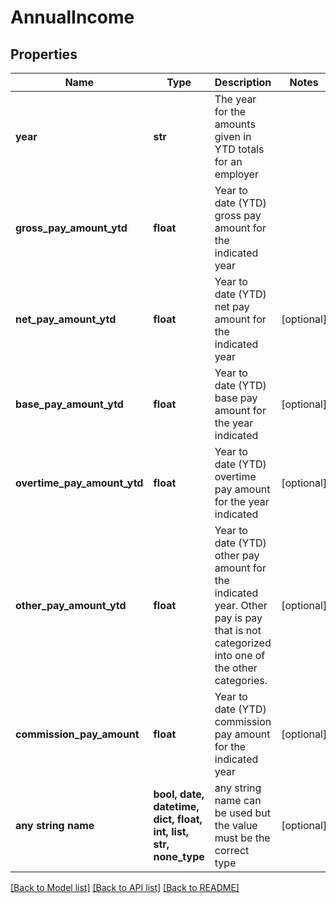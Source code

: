 # AnnualIncome


## Properties
Name | Type | Description | Notes
------------ | ------------- | ------------- | -------------
**year** | **str** | The year for the amounts given in YTD totals for an employer | 
**gross_pay_amount_ytd** | **float** | Year to date (YTD) gross pay amount for the indicated year | 
**net_pay_amount_ytd** | **float** | Year to date (YTD) net pay amount for the indicated year | [optional] 
**base_pay_amount_ytd** | **float** | Year to date (YTD) base pay amount for the year indicated | [optional] 
**overtime_pay_amount_ytd** | **float** | Year to date (YTD) overtime pay amount for the year indicated | [optional] 
**other_pay_amount_ytd** | **float** | Year to date (YTD) other pay amount for the indicated year. Other pay is pay that is not categorized into one of the other categories. | [optional] 
**commission_pay_amount** | **float** | Year to date (YTD) commission pay amount for the indicated year | [optional] 
**any string name** | **bool, date, datetime, dict, float, int, list, str, none_type** | any string name can be used but the value must be the correct type | [optional]

[[Back to Model list]](../README.md#documentation-for-models) [[Back to API list]](../README.md#documentation-for-api-endpoints) [[Back to README]](../README.md)


